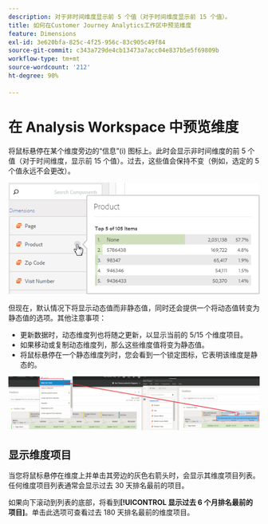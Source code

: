 ```yaml
---
description: 对于非时间维度显示前 5 个值（对于时间维度显示前 15 个值）。
title: 如何在Customer Journey Analytics工作区中预览维度
feature: Dimensions
exl-id: 3e620bfa-825c-4f25-956c-83c905c49f84
source-git-commit: c343a729de4cb13473a7acc04e837b5e5f69809b
workflow-type: tm+mt
source-wordcount: '212'
ht-degree: 90%

---
```


# 在 Analysis Workspace 中预览维度

将鼠标悬停在某个维度旁边的“信息”(i) 图标上。此时会显示非时间维度的前 5 个值（对于时间维度，显示前 15 个值）。过去，这些值会保持不变（例如，选定的 5 个值永远不会更改）。

![非时间维度的前5个值。](assets/dimension-preview.png)

但现在，默认情况下将显示动态值而非静态值，同时还会提供一个将动态值转变为静态值的选项。其他注意事项：

* 更新数据时，动态维度列也将随之更新，以显示当前的 5/15 个维度项目。
* 如果移动或复制动态维度列，那么这些维度值将变为静态值。
* 将鼠标悬停在一个静态维度列时，您会看到一个锁定图标，它表明该维度是静态的。

![突出显示锁定图标的Dimension列弹出窗口。](assets/dimension_static.png)

## 显示维度项目

当您将鼠标悬停在维度上并单击其旁边的灰色右箭头时，会显示其维度项目列表。任何维度项目列表通常会显示过去 30 天排名最前的项目。

如果向下滚动到列表的底部，将看到&#x200B;**[!UICONTROL 显示过去 6 个月排名最前的项目]**。单击此选项可查看过去 180 天排名最前的维度项目。
